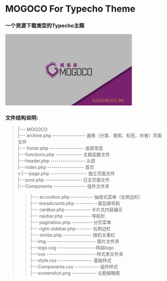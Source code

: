 # MOGOCO For Typecho Theme
### 一个资源下载类型的Typecho主题
![Alt text](screenshot.png)
### 文件结构说明:
> |--- MOGOCO  
> |--- archive.php ---------------- 通用（分类、搜索、标签、作者）页面文件  
> |--- footer.php ----------------- 底部信息  
> |---functions.php ------------- 主题函数文件  
> |---header.php ----------------- 头部  
> |---index.php ------------------ 首页  
v |---page.php ------------------ 独立页面文件  
> |---post.php ------------------ 日志页面文件  
> |---Components ---------------- 组件文件夹  
>> |--- accordion.php ----------- 抽屉式菜单（左侧边栏）  
>> |--- breadcrumb.php -----------面包屑导航  
>> |--- cardbar.php  ------------ 卡片式内容展示  
>> |--- navbar.php  ------------- 导航栏   
>> |--- pagination.php ---------- 分页菜单  
>> |--- right-sidebar.php-------- 右侧边栏  
>> |--- similar.php -------------- 随机文章栏  
> |---img ------------------------ 图片文件夹  
>> |---logo.svg -------------------网站logo  
> |---css ------------------------ 样式表文件夹  
>> |---style.css ----------------- 基础样式  
>> |---Components.css ------------ 组件样式  
> |---screenshot.png ------------ 主题缩略图  

